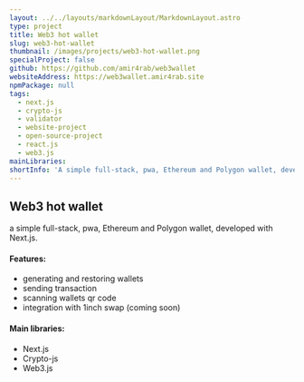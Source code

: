 ```yaml
---
layout: ../../layouts/markdownLayout/MarkdownLayout.astro
type: project
title: Web3 hot wallet
slug: web3-hot-wallet
thumbnail: /images/projects/web3-hot-wallet.png
specialProject: false
github: https://github.com/amir4rab/web3wallet
websiteAddress: https://web3wallet.amir4rab.site
npmPackage: null
tags:
  - next.js
  - crypto-js
  - validator
  - website-project
  - open-source-project
  - react.js
  - web3.js
mainLibraries:
shortInfo: 'A simple full-stack, pwa, Ethereum and Polygon wallet, developed with Next.js.'
---
```


## Web3 hot wallet
a simple full-stack, pwa, Ethereum and Polygon wallet, developed with Next.js.

#### Features:
- generating and restoring wallets
- sending transaction
- scanning wallets qr code
- integration with 1inch swap (coming soon)

#### Main libraries:
- Next.js
- Crypto-js
- Web3.js
